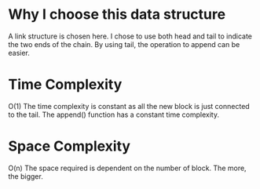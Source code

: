# Why I choose this data structure
A link structure is chosen here.
I chose to use both head and tail to indicate the two ends of the chain.
By using tail, the operation to append can be easier.

# Time Complexity
O(1)
The time complexity is constant as all the new block is just connected to the tail.
The append() function has a constant time complexity.

# Space Complexity
O(n)
The space required is dependent on the number of block. The more, the bigger.